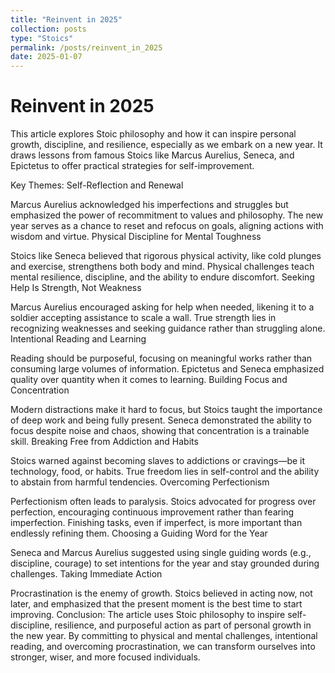 ```yaml
---
title: "Reinvent in 2025"
collection: posts
type: "Stoics"
permalink: /posts/reinvent_in_2025
date: 2025-01-07
---
```


# Reinvent in 2025

This article explores Stoic philosophy and how it can inspire personal growth, discipline, and resilience, especially as we embark on a new year. It draws lessons from famous Stoics like Marcus Aurelius, Seneca, and Epictetus to offer practical strategies for self-improvement.

Key Themes:
Self-Reflection and Renewal

Marcus Aurelius acknowledged his imperfections and struggles but emphasized the power of recommitment to values and philosophy.
The new year serves as a chance to reset and refocus on goals, aligning actions with wisdom and virtue.
Physical Discipline for Mental Toughness

Stoics like Seneca believed that rigorous physical activity, like cold plunges and exercise, strengthens both body and mind.
Physical challenges teach mental resilience, discipline, and the ability to endure discomfort.
Seeking Help Is Strength, Not Weakness

Marcus Aurelius encouraged asking for help when needed, likening it to a soldier accepting assistance to scale a wall.
True strength lies in recognizing weaknesses and seeking guidance rather than struggling alone.
Intentional Reading and Learning

Reading should be purposeful, focusing on meaningful works rather than consuming large volumes of information.
Epictetus and Seneca emphasized quality over quantity when it comes to learning.
Building Focus and Concentration

Modern distractions make it hard to focus, but Stoics taught the importance of deep work and being fully present.
Seneca demonstrated the ability to focus despite noise and chaos, showing that concentration is a trainable skill.
Breaking Free from Addiction and Habits

Stoics warned against becoming slaves to addictions or cravings—be it technology, food, or habits.
True freedom lies in self-control and the ability to abstain from harmful tendencies.
Overcoming Perfectionism

Perfectionism often leads to paralysis. Stoics advocated for progress over perfection, encouraging continuous improvement rather than fearing imperfection.
Finishing tasks, even if imperfect, is more important than endlessly refining them.
Choosing a Guiding Word for the Year

Seneca and Marcus Aurelius suggested using single guiding words (e.g., discipline, courage) to set intentions for the year and stay grounded during challenges.
Taking Immediate Action

Procrastination is the enemy of growth. Stoics believed in acting now, not later, and emphasized that the present moment is the best time to start improving.
Conclusion:
The article uses Stoic philosophy to inspire self-discipline, resilience, and purposeful action as part of personal growth in the new year. By committing to physical and mental challenges, intentional reading, and overcoming procrastination, we can transform ourselves into stronger, wiser, and more focused individuals.
